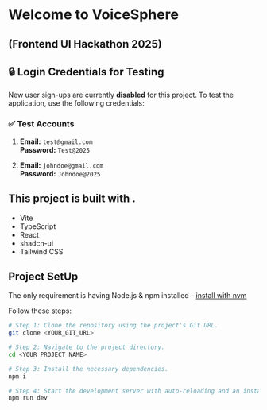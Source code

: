 # Welcome to VoiceSphere 

## (Frontend UI Hackathon 2025)

## 🔒 Login Credentials for Testing  

New user sign-ups are currently **disabled** for this project. To test the application, use the following credentials:  

### ✅ Test Accounts  
1. **Email:** `test@gmail.com`  
   **Password:** `Test@2025`  

2. **Email:** `johndoe@gmail.com`  
   **Password:** `Johndoe@2025`  


## This project is built with .
- Vite
- TypeScript
- React
- shadcn-ui
- Tailwind CSS

## Project SetUp

The only requirement is having Node.js & npm installed - [install with nvm](https://github.com/nvm-sh/nvm#installing-and-updating)

Follow these steps:

```sh
# Step 1: Clone the repository using the project's Git URL.
git clone <YOUR_GIT_URL>

# Step 2: Navigate to the project directory.
cd <YOUR_PROJECT_NAME>

# Step 3: Install the necessary dependencies.
npm i

# Step 4: Start the development server with auto-reloading and an instant preview.
npm run dev
```

